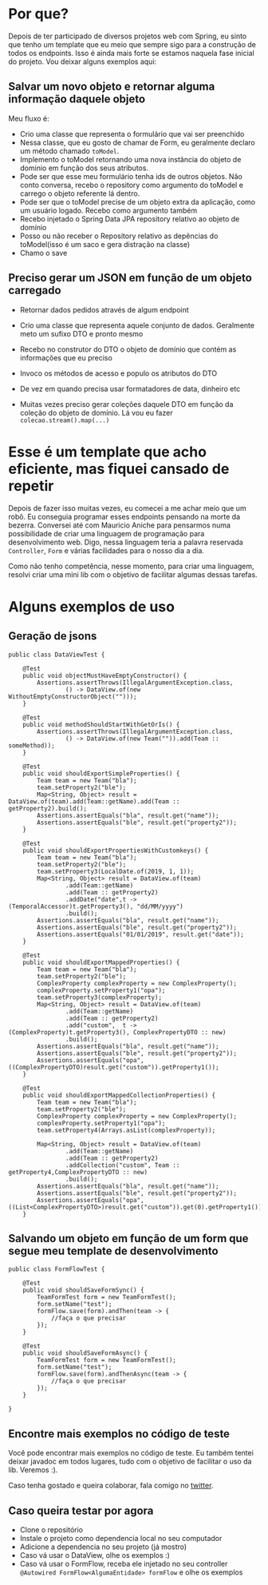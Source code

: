# Por que?

Depois de ter participado de diversos projetos web com Spring, eu sinto que tenho um template que eu meio que sempre sigo
para a construção de todos os endpoints. Isso é ainda mais forte se estamos naquela fase inicial do projeto. Vou deixar
alguns exemplos aqui:

## Salvar um novo objeto e retornar alguma informação daquele objeto

Meu fluxo é:

* Crio uma classe que representa o formulário que vai ser preenchido
* Nessa classe, que eu gosto de chamar de Form, eu geralmente declaro um método chamado ```toModel```. 
* Implemento o toModel retornando uma nova instância do objeto de dominio em função dos seus atributos.
* Pode ser que esse meu formulário tenha ids de outros objetos. Não conto conversa, recebo o repository como argumento
do toModel e carrego o objeto referente lá dentro.
* Pode ser que o toModel precise de um objeto extra da aplicação, como um usuário logado. Recebo como argumento também
* Recebo injetado o Spring Data JPA repository relativo ao objeto de domínio
* Posso ou não receber o Repository relativo as depências do toModel(isso é um saco e gera distração na classe)
* Chamo o save

## Preciso gerar um JSON em função de um objeto carregado

* Retornar dados pedidos através de algum endpoint

* Crio uma classe que representa aquele conjunto de dados. Geralmente meto um sufixo DTO e pronto mesmo
* Recebo no construtor do DTO o objeto de domínio que contém as informações que eu preciso
* Invoco os métodos de acesso e populo os atributos do DTO
* De vez em quando precisa usar formatadores de data, dinheiro etc
* Muitas vezes preciso gerar coleções daquele DTO em função da coleção do objeto de domínio. Lá vou eu fazer 
  ```colecao.stream().map(...)```
  
# Esse é um template que acho eficiente, mas fiquei cansado de repetir

Depois de fazer isso muitas vezes, eu comecei a me achar meio que um robô. Eu conseguia programar esses endpoints
pensando na morte da bezerra. Conversei até com Mauricio Aniche para pensarmos numa possibilidade de criar uma 
linguagem de programação para desenvolvimento web. Digo, nessa linguagem teria a palavra reservada ```Controller```,
```Form``` e várias facilidades para o nosso dia a dia. 

Como não tenho competência, nesse momento, para criar uma linguagem, resolvi criar uma mini lib com o objetivo de facilitar
algumas dessas tarefas. 

# Alguns exemplos de uso

## Geração de jsons

```
public class DataViewTest {

	@Test
	public void objectMustHaveEmptyConstructor() {
		Assertions.assertThrows(IllegalArgumentException.class,
				() -> DataView.of(new WithoutEmptyConstructorObject("")));
	}
	
	@Test
	public void methodShouldStartWithGetOrIs() {
		Assertions.assertThrows(IllegalArgumentException.class,
				() -> DataView.of(new Team("")).add(Team :: someMethod));		
	}
	
	@Test
	public void shouldExportSimpleProperties() {
		Team team = new Team("bla");
		team.setProperty2("ble");
		Map<String, Object> result = DataView.of(team).add(Team::getName).add(Team :: getProperty2).build();
		Assertions.assertEquals("bla", result.get("name"));
		Assertions.assertEquals("ble", result.get("property2"));
	}
	
	@Test
	public void shouldExportPropertiesWithCustomkeys() {
		Team team = new Team("bla");
		team.setProperty2("ble");
		team.setProperty3(LocalDate.of(2019, 1, 1));
		Map<String, Object> result = DataView.of(team)
				.add(Team::getName)
				.add(Team :: getProperty2)
				.addDate("date",t -> (TemporalAccessor)t.getProperty3(), "dd/MM/yyyy")
				.build();
		Assertions.assertEquals("bla", result.get("name"));
		Assertions.assertEquals("ble", result.get("property2"));
		Assertions.assertEquals("01/01/2019", result.get("date"));
	}
	
	@Test
	public void shouldExportMappedProperties() {
		Team team = new Team("bla");
		team.setProperty2("ble");
		ComplexProperty complexProperty = new ComplexProperty();
		complexProperty.setProperty1("opa");
		team.setProperty3(complexProperty);
		Map<String, Object> result = DataView.of(team)
				.add(Team::getName)
				.add(Team :: getProperty2)
				.add("custom",  t -> (ComplexProperty)t.getProperty3(), ComplexPropertyDTO :: new)
				.build();
		Assertions.assertEquals("bla", result.get("name"));
		Assertions.assertEquals("ble", result.get("property2"));
		Assertions.assertEquals("opa", ((ComplexPropertyDTO)result.get("custom")).getProperty1());
	}
	
	@Test
	public void shouldExportMappedCollectionProperties() {
		Team team = new Team("bla");
		team.setProperty2("ble");
		ComplexProperty complexProperty = new ComplexProperty();
		complexProperty.setProperty1("opa");
		team.setProperty4(Arrays.asList(complexProperty));
		
		Map<String, Object> result = DataView.of(team)
				.add(Team::getName)
				.add(Team :: getProperty2)
				.addCollection("custom", Team :: getProperty4,ComplexPropertyDTO :: new)
				.build();
		Assertions.assertEquals("bla", result.get("name"));
		Assertions.assertEquals("ble", result.get("property2"));
		Assertions.assertEquals("opa", ((List<ComplexPropertyDTO>)result.get("custom")).get(0).getProperty1());
	}

```

## Salvando um objeto em função de um form que segue meu template de desenvolvimento

```
public class FormFlowTest {

	@Test
	public void shouldSaveFormSync() {
		TeamFormTest form = new TeamFormTest();
		form.setName("test");
		formFlow.save(form).andThen(team -> {
			//faça o que precisar
		});
	}
	
	@Test
	public void shouldSaveFormAsync() {
		TeamFormTest form = new TeamFormTest();
		form.setName("test");
		formFlow.save(form).andThenAsync(team -> {
			//faça o que precisar
		});
	}	
	
}

```

## Encontre mais exemplos no código de teste

Você pode encontrar mais exemplos no código de teste. Eu também tentei deixar javadoc em todos lugares, tudo com o objetivo
de facilitar o uso da lib. Veremos :). 

Caso tenha gostado e queira colaborar, fala comigo no <a href="https://twitter.com/alberto_souza">twitter</a>.

## Caso queira testar por agora

* Clone o repositório
* Instale o projeto como dependencia local no seu computador
* Adicione a dependencia no seu projeto (já mostro)
* Caso vá usar o DataView, olhe os exemplos :)
* Caso vá usar o FormFlow, receba ele injetado no seu controller ```@Autowired FormFlow<AlgumaEntidade> formFlow``` e olhe os exemplos  
  

  

